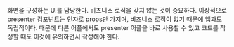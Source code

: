 화면을 구성하는 UI를 담당한다. 비즈니스 로직을 갖지 않는 것이 중요하다.
이상적으로 presenter 컴포넌트는 인자로 props만 가지며, 비즈니스 로직이 없기 때문에 앱과도 독립적이다. 때문에 다른 어플에서도 presenter 어플을 바로 사용할 수 있고 코드를 작성할 때도 이것에 유의하면서 작성해야 한다.